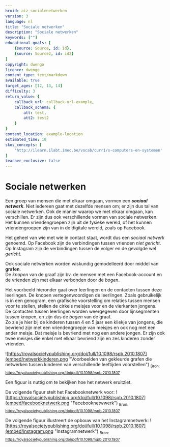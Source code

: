 ```yaml
---
hruid: aiz_socialenetwerken
version: 3
language: nl
title: "Sociale netwerken"
description: "Sociale netwerken"
keywords: [""]
educational_goals: [
    {source: Source, id: id}, 
    {source: Source2, id: id2}
]
copyright: dwengo
licence: dwengo
content_type: text/markdown
available: true
target_ages: [12, 13, 14]
difficulty: 3
return_value: {
    callback_url: callback-url-example,
    callback_schema: {
        att: test,
        att2: test2
    }
}
content_location: example-location
estimated_time: 10
skos_concepts: [
    'http://ilearn.ilabt.imec.be/vocab/curr1/s-computers-en-systemen'
]
teacher_exclusive: false
---
```


# Sociale netwerken

Een groep van mensen die met elkaar omgaan, vormen een **_sociaal netwerk_**. Niet iedereen gaat met dezelfde mensen om; er zijn dus tal van sociale netwerken. Ook de manier waarop we met elkaar omgaan, kan verschillen. Er zijn dus ook verschillende vormen van sociale netwerken. Het kunnen vriendengroepen zijn uit de fysieke wereld, of het kunnen vriendengroepen zijn van in de digitale wereld, zoals op Facebook. 

Het geheel van wie met wie in contact staat, wordt dus een *sociaal netwerk* genoemd. Op Facebook zijn de verbindingen tussen vrienden *niet gericht*. Op Instagram zijn de verbindingen tussen de volger en de gevolgde wel *gericht*.

Ook sociale netwerken worden wiskundig gemodelleerd door middel van **grafen**.  
De *knopen* van de graaf zijn bv. de mensen met een Facebook-account en de vrienden zijn met elkaar verbonden door de *bogen*. 

Het voorbeeld hieronder gaat over leerlingen en de contacten tussen deze leerlingen. De knopen vertegenwoordigen de leerlingen. Zoals gebruikelijk is in een genogram, een grafische voorstelling om relaties tussen mensen voor te stellen, stellen de cirkels meisjes voor en de vierkanten jongens. <br>
De contacten tussen leerlingen worden weergegeven door lijnsegmenten tussen knopen, en zijn dus de *bogen* van de graaf. <br>
Zo zie je hier bij de kinderen tussen 4 en 5 jaar een kliekje van jongens, die bevriend zijn met een vriendengroepje van meisjes en ook nog met een ander meisje. Dat meisje is bevriend met nog een andere jongen. Er zijn ook twee meisjes die enkel met elkaar bevriend zijn en zes kinderen zonder vrienden.

![https://royalsocietypublishing.org/doi/full/10.1098/rspb.2010.1807](embed/netwerkkinderen.png "Voorbeelden van gekleurde grafen die netwerken tussen kinderen van verschillende leeftijden voorstellen")
<sub>Bron: https://royalsocietypublishing.org/doi/pdf/10.1098/rspb.2010.1807</sub>

Een figuur is nuttig om te bekijken hoe het netwerk eruitziet. 

De volgende figuur stelt het Facebooknetwerk voor:
![https://royalsocietypublishing.org/doi/full/10.1098/rspb.2010.1807](embed/facebooknetwerk.png "Facebooknetwwerk")
<sub>Bron: https://royalsocietypublishing.org/doi/pdf/10.1098/rspb.2010.1807</sub>

De volgende figuur illustreert de opbouw van het Instagramnetwerk:
![https://royalsocietypublishing.org/doi/full/10.1098/rspb.2010.1807](embed/instagram.png "Instagramnetwerk")
<sub>Bron: https://royalsocietypublishing.org/doi/pdf/10.1098/rspb.2010.1807</sub>
